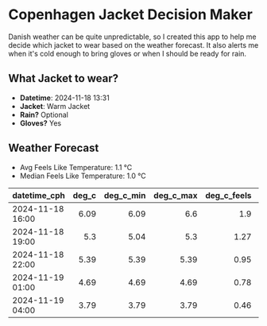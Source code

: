 
# Copenhagen Jacket Decision Maker

Danish weather can be quite unpredictable, so I created this app to help me decide which jacket to wear based on the weather forecast. 
It also alerts me when it's cold enough to bring gloves or when I should be ready for rain.

## What Jacket to wear?

- **Datetime**: 2024-11-18 13:31
- **Jacket**: Warm Jacket
- **Rain?** Optional
- **Gloves?** Yes

## Weather Forecast
- Avg Feels Like Temperature: 1.1 °C
- Median Feels Like Temperature: 1.0 °C

| datetime_cph     |   deg_c |   deg_c_min |   deg_c_max |   deg_c_feels | weather   | wind   | rain   |
|:-----------------|--------:|------------:|------------:|--------------:|:----------|:-------|:-------|
| 2024-11-18 16:00 |    6.09 |        6.09 |        6.6  |          1.9  | Rain      | High   | Low    |
| 2024-11-18 19:00 |    5.3  |        5.04 |        5.3  |          1.27 | Clouds    | Medium | None   |
| 2024-11-18 22:00 |    5.39 |        5.39 |        5.39 |          0.95 | Clear     | High   | None   |
| 2024-11-19 01:00 |    4.69 |        4.69 |        4.69 |          0.78 | Clear     | Medium | None   |
| 2024-11-19 04:00 |    3.79 |        3.79 |        3.79 |          0.46 | Clouds    | Low    | None   |
        